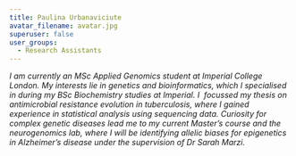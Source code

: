 ```yaml
---
title: Paulina Urbanaviciute
avatar_filename: avatar.jpg
superuser: false
user_groups:
  - Research Assistants
---
```

*I am currently an MSc Applied Genomics student at Imperial College London. My interests lie in genetics and bioinformatics, which I specialised in during my BSc Biochemistry studies at Imperial. I  focussed my thesis on antimicrobial resistance evolution in tuberculosis, where I gained experience in statistical analysis using sequencing data. Curiosity for complex genetic diseases lead me to my current Master’s course and the neurogenomics lab, where I will be identifying allelic biases for epigenetics in Alzheimer’s disease under the supervision of Dr Sarah Marzi.*